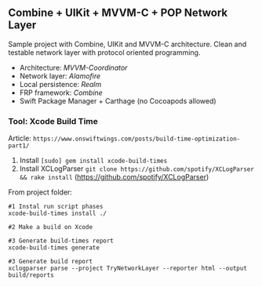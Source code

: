 ## Combine + UIKit + MVVM-C + POP Network Layer

Sample project with Combine, UIKit and MVVM-C architecture. Clean and testable network layer with protocol oriented programming.

+ Architecture: *MVVM-Coordinator*
+ Network layer: *Alamofire* 
+ Local persistence: *Realm*
+ FRP framework: *Combine*
+ Swift Package Manager + Carthage (no Cocoapods allowed)


### Tool: Xcode Build Time

Article: `https://www.onswiftwings.com/posts/build-time-optimization-part1/`

1) Install `[sudo] gem install xcode-build-times`
2) Install  XCLogParser  `git clone https://github.com/spotify/XCLogParser && rake install`  (https://github.com/spotify/XCLogParser)

From project folder:
```
#1 Instal run script phases
xcode-build-times install ./

#2 Make a build on Xcode 

#3 Generate build-times report
xcode-build-times generate

#3 Generate build report
xclogparser parse --project TryNetworkLayer --reporter html --output build/reports
```

